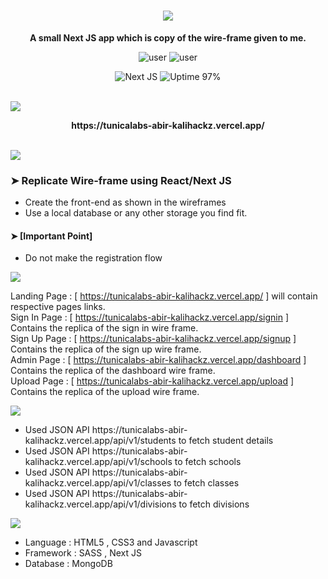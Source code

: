 <h1 align="center"><img src="https://via.placeholder.com/1270x120/0d1117/fffff?text=TunicaLabs+Assignment" /></h1>

<p align="center"><strong>A small Next JS app which is copy of the wire-frame given to me.</strong></p>

<p align="center">
  <img  alt="user" src="https://img.shields.io/badge/Developed by-brightgreen" />
  <img  alt="user" src="https://img.shields.io/badge/Abir Ghosh-(Kalihackz)-brightgreen" />
</p>

<p align="center">
    <img src="https://img.shields.io/badge/made with-NextJS-blueviolet" alt="Next JS" />
    <img src="https://img.shields.io/badge/uptime-97%25-brightgreen" alt="Uptime 97%" />
</p>

 <br>
 
<img src="https://via.placeholder.com/1270x120/0d1117/ffb300?text=Live+URL" />

<p align="center"><strong>https://tunicalabs-abir-kalihackz.vercel.app/ </strong></p>

<br />

<img src="https://via.placeholder.com/1270x120/0d1117/77ff00?text=Problem+Statement" />
<h3>➤ Replicate Wire-frame using React/Next JS</h3>
  <ul>
    <li>Create the front-end as shown in the wireframes</li>
    <li>Use a local database or any other storage you find fit.</li>
  </ul>

  <h4>➤ [Important Point]</h4>
  <ul>
    <li>Do not make the registration flow</li>
  </ul>

<img src="https://via.placeholder.com/1270x120/0d1117/ff00c8?text=Working" />
  
Landing Page : [ https://tunicalabs-abir-kalihackz.vercel.app/ ] will contain respective pages links.<br/>
Sign In Page : [ https://tunicalabs-abir-kalihackz.vercel.app/signin ] Contains the replica of the sign in wire frame.<br/>
Sign Up Page : [ https://tunicalabs-abir-kalihackz.vercel.app/signup ] Contains the replica of the sign up wire frame.<br/>
Admin Page : [ https://tunicalabs-abir-kalihackz.vercel.app/dashboard ] Contains the replica of the dashboard wire frame.<br/>
Upload Page : [ https://tunicalabs-abir-kalihackz.vercel.app/upload ] Contains the replica of the upload wire frame. <br/>

<img src="https://via.placeholder.com/1270x120/0d1117/ff00c8?text=APIS+Used" />

<ul>
    <li>Used JSON API https://tunicalabs-abir-kalihackz.vercel.app/api/v1/students to fetch student details</li>
    <li>Used JSON API https://tunicalabs-abir-kalihackz.vercel.app/api/v1/schools to fetch schools</li>
    <li>Used JSON API https://tunicalabs-abir-kalihackz.vercel.app/api/v1/classes to fetch classes</li>
    <li>Used JSON API https://tunicalabs-abir-kalihackz.vercel.app/api/v1/divisions to fetch divisions</li> 
</ul>

<img src="https://via.placeholder.com/1270x120/0d1117/ff00c8?text=Technologies+Used" />

<ul>
    <li>Language : HTML5 , CSS3 and Javascript</li>
    <li>Framework : SASS , Next JS</li>
    <li>Database : MongoDB</li>
</ul>
